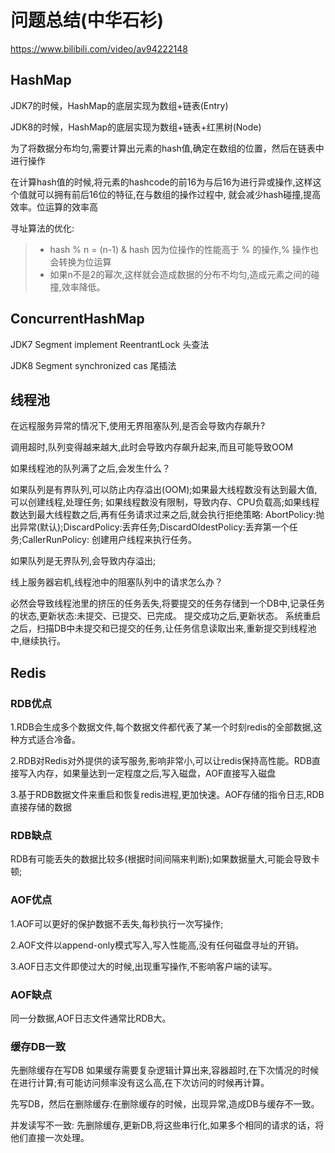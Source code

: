 # 问题总结(中华石衫)
https://www.bilibili.com/video/av94222148

## HashMap
JDK7的时候，HashMap的底层实现为数组+链表(Entry)

JDK8的时候，HashMap的底层实现为数组+链表+红黑树(Node)

为了将数据分布均匀,需要计算出元素的hash值,确定在数组的位置，然后在链表中进行操作

在计算hash值的时候,将元素的hashcode的前16为与后16为进行异或操作,这样这个值就可以拥有前后16位的特征,在与数组的操作过程中,
就会减少hash碰撞,提高效率。位运算的效率高

寻址算法的优化:
>* hash % n  = (n-1) & hash 因为位操作的性能高于 % 的操作,% 操作也会转换为位运算
>* 如果n不是2的幂次,这样就会造成数据的分布不均匀,造成元素之间的碰撞,效率降低。

## ConcurrentHashMap

JDK7 Segment implement ReentrantLock 头查法
 
JDK8 Segment synchronized cas 尾插法


## 线程池

在远程服务异常的情况下,使用无界阻塞队列,是否会导致内存飙升?

调用超时,队列变得越来越大,此时会导致内存飙升起来,而且可能导致OOM


如果线程池的队列满了之后,会发生什么？

如果队列是有界队列,可以防止内存溢出(OOM);如果最大线程数没有达到最大值,可以创建线程,处理任务;
如果线程数没有限制，导致内存、CPU负载高;如果线程数达到最大线程数之后,再有任务请求过来之后,就会执行拒绝策略:
AbortPolicy:抛出异常(默认);DiscardPolicy:丢弃任务;DiscardOldestPolicy:丢弃第一个任务;CallerRunPolicy:
创建用户线程来执行任务。

如果队列是无界队列,会导致内存溢出;


线上服务器宕机,线程池中的阻塞队列中的请求怎么办？

必然会导致线程池里的挤压的任务丢失,将要提交的任务存储到一个DB中,记录任务的状态,更新状态:未提交、已提交、已完成。
提交成功之后,更新状态。
系统重启之后，扫描DB中未提交和已提交的任务,让任务信息读取出来,重新提交到线程池中,继续执行。



## Redis
### RDB优点
1.RDB会生成多个数据文件,每个数据文件都代表了某一个时刻redis的全部数据,这种方式适合冷备。

2.RDB对Redis对外提供的读写服务,影响非常小,可以让redis保持高性能。RDB直接写入内存，如果量达到一定程度之后,写入磁盘，AOF直接写入磁盘

3.基于RDB数据文件来重启和恢复redis进程,更加快速。AOF存储的指令日志,RDB直接存储的数据


### RDB缺点
RDB有可能丢失的数据比较多(根据时间间隔来判断);如果数据量大,可能会导致卡顿;


### AOF优点
1.AOF可以更好的保护数据不丢失,每秒执行一次写操作;

2.AOF文件以append-only模式写入,写入性能高,没有任何磁盘寻址的开销。

3.AOF日志文件即使过大的时候,出现重写操作,不影响客户端的读写。

### AOF缺点
同一分数据,AOF日志文件通常比RDB大。


### 缓存DB一致
先删除缓存在写DB  如果缓存需要复杂逻辑计算出来,容器超时,在下次情况的时候在进行计算;有可能访问频率没有这么高,在下次访问的时候再计算。


先写DB，然后在删除缓存:在删除缓存的时候，出现异常,造成DB与缓存不一致。


并发读写不一致: 先删除缓存,更新DB,将这些串行化,如果多个相同的请求的话，将他们直接一次处理。

